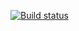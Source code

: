 [![Build status](https://ci.appveyor.com/api/projects/status/pvp58klp16e44jw1?svg=true)](https://ci.appveyor.com/project/ChukharevIlya/javaqagraldledzselenide)